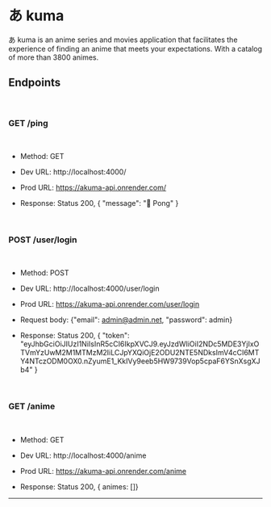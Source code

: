 
# あ kuma

あ kuma is an anime series and movies application that facilitates the experience of finding an anime that meets your expectations. With a catalog of more than 3800 animes.
## Endpoints

<br>

### **GET /ping**

<br>

- Method: GET

- Dev URL: http://localhost:4000/

- Prod URL: https://akuma-api.onrender.com/

- Response: Status 200, {
  "message": "🏓 Pong"
  }

<br>

### **POST /user/login**

<br>

- Method: POST

- Dev URL: http://localhost:4000/user/login

- Prod URL: https://akuma-api.onrender.com/user/login

- Request body: {"email": admin@admin.net, "password": admin}

- Response: Status 200, {
  "token": "eyJhbGciOiJIUzI1NiIsInR5cCI6IkpXVCJ9.eyJzdWIiOiI2NDc5MDE3YjIxOTVmYzUwM2M1MTMzM2IiLCJpYXQiOjE2ODU2NTE5NDksImV4cCI6MTY4NTczODM0OX0.nZyumE1_KkIVy9eeb5HW9739Vop5cpaF6YSnXsgXJb4"
  }

<br>

### **GET /anime**

<br>

- Method: GET

- Dev URL: http://localhost:4000/anime

- Prod URL: https://akuma-api.onrender.com/anime

- Response: Status 200, { animes: []}

---
